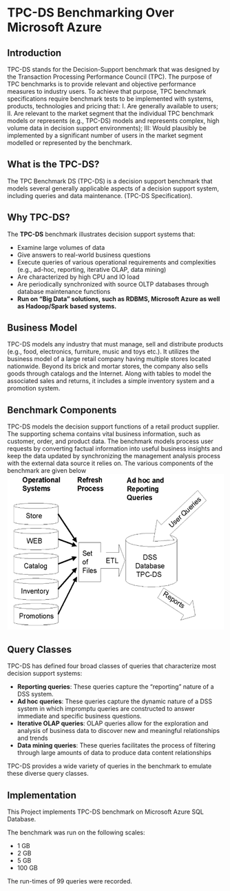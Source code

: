 # TPC-DS Benchmarking Over Microsoft Azure
## Introduction 
TPC-DS stands for the Decision-Support benchmark that was designed by the Transaction Processing Performance Council (TPC). 
The purpose of TPC benchmarks is to provide relevant and objective performance measures to industry users. To achieve that purpose, TPC benchmark specifications require benchmark tests to be implemented with systems, products, technologies and pricing that: 
I. Are generally available to users;
II. Are relevant to the market segment that the individual TPC benchmark models or represents (e.g., TPC-DS) models and represents complex, high volume data in decision support environments);
III: Would plausibly be implemented by a significant number of users in the market segment
modelled or represented by the benchmark.

## What is the TPC-DS?
The TPC Benchmark DS (TPC-DS) is a decision support benchmark that models several generally applicable aspects of a decision support system, including queries and data maintenance. (TPC-DS Specification).

## Why TPC-DS?
The **TPC-DS** benchmark illustrates decision support systems that:
* Examine large volumes of data
* Give answers to real-world business questions
* Execute queries of various operational requirements and complexities (e.g., ad-hoc, reporting, iterative OLAP, data mining)
* Are characterized by high CPU and IO load
* Are periodically synchronized with source OLTP databases through database maintenance functions
* **Run on “Big Data” solutions, such as RDBMS, Microsoft Azure as well as Hadoop/Spark based systems.**

## Business Model 

TPC-DS models any industry that must manage, sell and distribute products (e.g., food, electronics, furniture, music and toys etc.). It utilizes the business model of a large retail company having multiple stores located nationwide. Beyond its brick and mortar stores, the company also sells goods through catalogs and the Internet. Along with tables to model the associated sales and returns, it includes a simple inventory system and a promotion system. 



## Benchmark Components

TPC-DS models the decision support functions of a retail product supplier. The supporting schema contains vital business information, such as customer, order, and product data. The benchmark models process user requests by converting factual information into useful business insights and keep the data updated by synchronizing the management analysis process with the external data source it relies on.
The various components of the benchmark are given below <br>
![](tpcds.png)


## Query Classes
TPC-DS has defined four broad classes of queries that characterize most decision support systems: 
* **Reporting queries**: These queries capture the “reporting” nature of a DSS system.
* **Ad hoc queries**: These queries capture the dynamic nature of a DSS system in which impromptu queries are constructed to
answer immediate and specific business questions.
* **Iterative OLAP queries**: OLAP queries allow for the exploration and analysis of business data to discover new and meaningful
relationships and trends
* **Data mining queries**: These queries facilitates the process of filtering through large amounts of data to produce data content relationships

TPC-DS provides a wide variety of queries in the benchmark to emulate these diverse query
classes.

## Implementation 

This Project implements TPC-DS benchmark on Microsoft Azure SQL Database. 

The benchmark was run on the following scales: 
- 1 GB
- 2 GB
- 5 GB
- 100 GB

The run-times of 99 queries were recorded. 

